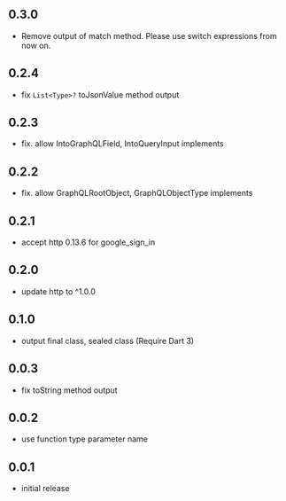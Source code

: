 ## 0.3.0

- Remove output of match method. Please use switch expressions from now on.

## 0.2.4

- fix `List<Type>?` toJsonValue method output

## 0.2.3

- fix. allow IntoGraphQLField, IntoQueryInput implements

## 0.2.2

- fix. allow GraphQLRootObject, GraphQLObjectType implements

## 0.2.1

- accept http 0.13.6 for google_sign_in

## 0.2.0

- update http to ^1.0.0

## 0.1.0

- output final class, sealed class (Require Dart 3)

## 0.0.3

- fix toString method output

## 0.0.2

- use function type parameter name

## 0.0.1

- initial release
